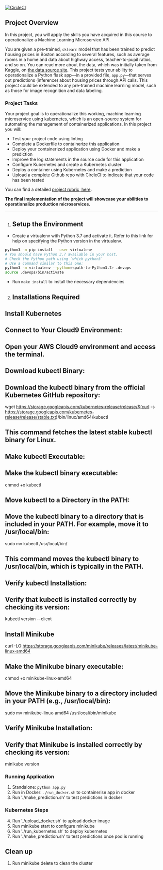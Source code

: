 [![CircleCI](https://dl.circleci.com/status-badge/img/gh/github-1d/Project_4_ML/tree/main.svg?style=svg)](https://dl.circleci.com/status-badge/redirect/gh/github-1d/Project_4_ML/tree/main)

## Project Overview

In this project, you will apply the skills you have acquired in this course to operationalize a Machine Learning Microservice API. 

You are given a pre-trained, `sklearn` model that has been trained to predict housing prices in Boston according to several features, such as average rooms in a home and data about highway access, teacher-to-pupil ratios, and so on. You can read more about the data, which was initially taken from Kaggle, on [the data source site](https://www.kaggle.com/c/boston-housing). This project tests your ability to operationalize a Python flask app—in a provided file, `app.py`—that serves out predictions (inference) about housing prices through API calls. This project could be extended to any pre-trained machine learning model, such as those for image recognition and data labeling.

### Project Tasks

Your project goal is to operationalize this working, machine learning microservice using [kubernetes](https://kubernetes.io/), which is an open-source system for automating the management of containerized applications. In this project you will:
* Test your project code using linting
* Complete a Dockerfile to containerize this application
* Deploy your containerized application using Docker and make a prediction
* Improve the log statements in the source code for this application
* Configure Kubernetes and create a Kubernetes cluster
* Deploy a container using Kubernetes and make a prediction
* Upload a complete Github repo with CircleCI to indicate that your code has been tested

You can find a detailed [project rubric, here](https://review.udacity.com/#!/rubrics/2576/view).

**The final implementation of the project will showcase your abilities to operationalize production microservices.**

---

1. ## Setup the Environment

* Create a virtualenv with Python 3.7 and activate it. Refer to this link for help on specifying the Python version in the virtualenv. 
```bash
python3 -m pip install --user virtualenv
# You should have Python 3.7 available in your host. 
# Check the Python path using `which python3`
# Use a command similar to this one:
python3 -m virtualenv --python=<path-to-Python3.7> .devops
source .devops/bin/activate
```
* Run `make install` to install the necessary dependencies

2. ## Installations Required

## Install Kubernetes
## Connect to Your Cloud9 Environment:
## Open your AWS Cloud9 environment and access the terminal.

## Download kubectl Binary:
## Download the kubectl binary from the official Kubernetes GitHub repository:

wget https://storage.googleapis.com/kubernetes-release/release/$(curl -s https://storage.googleapis.com/kubernetes-release/release/stable.txt)/bin/linux/amd64/kubectl
## This command fetches the latest stable kubectl binary for Linux.

## Make kubectl Executable:
## Make the kubectl binary executable:

chmod +x kubectl

## Move kubectl to a Directory in the PATH:
## Move the kubectl binary to a directory that is included in your PATH. For example, move it to /usr/local/bin:

sudo mv kubectl /usr/local/bin/
## This command moves the kubectl binary to /usr/local/bin, which is typically in the PATH.

## Verify kubectl Installation:
## Verify that kubectl is installed correctly by checking its version:

kubectl version --client

## Install Minikube
curl -LO https://storage.googleapis.com/minikube/releases/latest/minikube-linux-amd64
## Make the Minikube binary executable:

chmod +x minikube-linux-amd64
## Move the Minikube binary to a directory included in your PATH (e.g., /usr/local/bin):

sudo mv minikube-linux-amd64 /usr/local/bin/minikube
## Verify Minikube Installation:
## Verify that Minikube is installed correctly by checking its version:

minikube version

### Running Application

1. Standalone:  `python app.py`
2. Run in Docker:  `./run_docker.sh` to containerise app in docker
3. Run './make_prediction.sh' to test predictions in docker

### Kubernetes Steps

4. Run './upload_docker.sh' to upload docker image
5. Run minikube start to configure minikube
6. Run './run_kubernetes.sh' to deploy kubernetes
7. Run './make_prediction.sh' to test predictions once pod is running

## Clean up

1. Run minikube delete to clean the cluster
